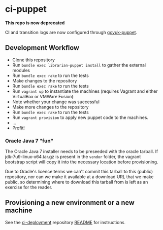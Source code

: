 # ci-puppet

**This repo is now deprecated**

CI and transition logs are now configured through [govuk-puppet](https://github.com/alphagov/govuk-puppet).

## Development Workflow

- Clone this repository
- Run `bundle exec librarian-puppet install` to gather the external modules
- Run `bundle exec rake` to run the tests
- Make changes to the repository
- Run `bundle exec rake` to run the tests
- Run `vagrant up` to instantiate the machines (requires Vagrant and either VirtualBox or VMWare Fusion)
- Note whether your change was successful
- Make more changes to the repository
- Run `bundle exec rake` to run the tests
- Run `vagrant provision` to apply new puppet code to the machines.
- ...
- Profit!

### Oracle Java 7 "fun"

The Oracle Java 7 installer needs to be preseeded with the oracle tarball. If
jdk-7u9-linux-x64.tar.gz is present in the `vendor` folder, the vagrant
bootstrap script will copy it into the necessary location before provisioning.

Due to Oracle's licence terms we can't commit this tarball to this (public)
repository, nor can we make it available at a download URL that we make public,
so determining where to download this tarball from is left as an exercise for
the reader.

## Provisioning a new environment or a new machine

See the [ci-deployment][] repository [README][] for instructions.

[ci-deployment]: https://github.gds/gds/ci-deployment
[README]: https://github.gds/gds/ci-deployment/blob/master/README.md
